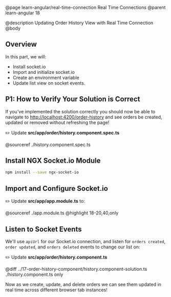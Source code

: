@page learn-angular/real-time-connection Real Time Connections
@parent learn-angular 18

@description Updating Order History View with Real Time Connection
@body

## Overview

In this part, we will:

- Install socket.io
- Import and initialize socket.io
- Create an environment variable
- Update list view on socket events.

## P1: How to Verify Your Solution is Correct

If you've implemented the solution correctly you should now be able to navigate to <a href="http://localhost:4200/order-history" target="\_blank">http://localhost:4200/order-history</a> and see orders be created, updated or removed without refreshing the page!

✏️ Update __src/app/order/history.component.spec.ts__

@sourceref ./history.component.spec.ts

## Install NGX Socket.io Module

```bash
npm install --save ngx-socket-io
```

## Import and Configure Socket.io

✏️ Update __src/app/app.module.ts__ to:

@sourceref ./app.module.ts
@highlight 18-20,40,only

<!-- This polyfill doesn't seem neccesary for Angular 10, but the bug is still open and doesn't mention Angular 9+, so I'm leaving this here until the issue is actually resolved.
     Bug report: https://github.com/socketio/socket.io-client/issues/1206 
-->

<!-- ## Use Polyfills

Currently there's a bug with the latest CLI verion when using socket.io. Until it's fixed, we can use polyfills.

✏️ Update __src/polyfills.ts__ to:

@sourceref ./polyfills.ts
@highlight 20, only
-->

## Listen to Socket Events

 We'll use `apiUrl` for our Socket.io connection, and listen for `orders created`, `order updated`, and `orders deleted` events to change our list on:

✏️ Update __src/app/order/history.component.ts__

 @diff ../17-order-history-component/history.component-solution.ts ./history.component.ts only


Now as we create, update, and delete orders we can see them updated in real time across different browser tab instances!
